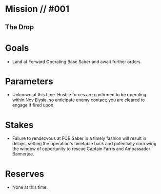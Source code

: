 # Mission // #001
## The Drop
# Goals
-  Land at Forward Operating Base Saber and await further orders.

# Parameters
- Unknown at this time. Hostile forces are confirmed to be operating within Nov Elysia, so anticipate enemy contact; you are cleared to engage if fired upon.

# Stakes
- Failure to rendezvous at FOB Saber in a timely fashion will result in delays, setting the operation's timetable back and potentially narrowing the window of opportunity to rescue Captain Farris and Ambassador Bannerjee.

# Reserves
- None at this time.
